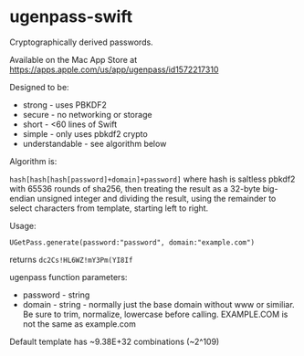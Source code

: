 # ugenpass-swift
Cryptographically derived passwords.

Available on the Mac App Store at https://apps.apple.com/us/app/ugenpass/id1572217310

Designed to be:

* strong - uses PBKDF2
* secure - no networking or storage
* short - <60 lines of Swift
* simple - only uses pbkdf2 crypto
* understandable - see algorithm below

Algorithm is:

`hash[hash[hash[password]+domain]+password]` where hash is saltless pbkdf2 with 65536 rounds of sha256, then treating the result as a 32-byte big-endian unsigned integer and dividing the result, using the remainder to select characters from template, starting left to right.

Usage:

```
UGetPass.generate(password:"password", domain:"example.com")
```

returns
`dc2Cs!HL6WZ!mY3Pm(YI8If`

ugenpass function parameters:

* password - string
* domain - string - normally just the base domain without www or similiar. Be sure to trim, normalize, lowercase before calling. EXAMPLE.COM is not the same as example.com

Default template has ~9.38E+32 combinations (~2^109)
